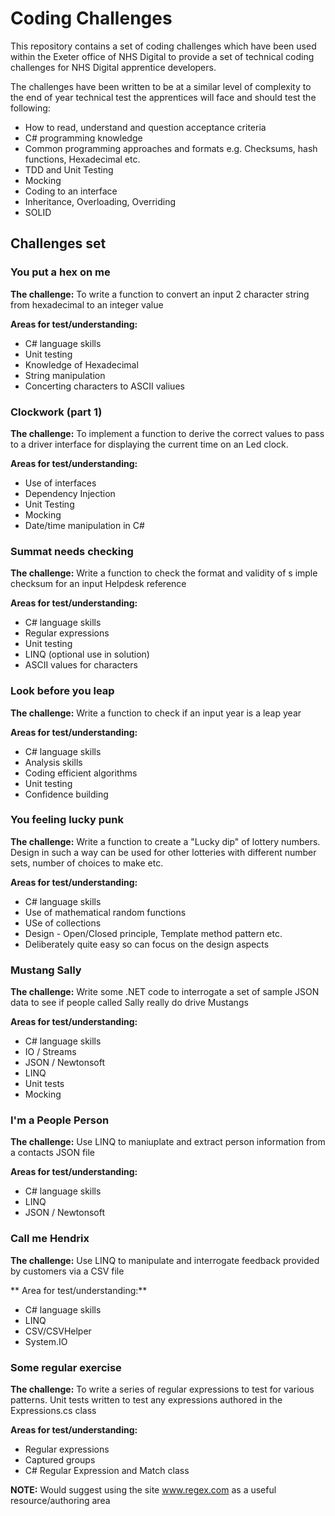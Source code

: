 # Coding Challenges 
This repository contains a set of coding challenges which have been used within the Exeter office of NHS Digital to provide a set of technical coding challenges for NHS Digital apprentice developers.

The challenges have been written to be at a similar level of complexity to the end of year technical test the apprentices will face and should test the following:

* How to read, understand and question acceptance criteria
* C# programming knowledge
* Common programming approaches and formats e.g. Checksums, hash functions, Hexadecimal etc.
* TDD and Unit Testing
* Mocking
* Coding to an interface
* Inheritance, Overloading, Overriding
* SOLID

## Challenges set

### You put a hex on me

**The challenge:** To write a function to convert an input 2 character string from hexadecimal to an integer value

**Areas for test/understanding:**
* C# language skills
* Unit testing
* Knowledge of Hexadecimal
* String manipulation
* Concerting characters to ASCII valiues

### Clockwork (part 1)

**The challenge:** To implement a function to derive the correct values to pass to a driver interface for displaying the current time on an Led clock.

**Areas for test/understanding:**
* Use of interfaces
* Dependency Injection
* Unit Testing
* Mocking
* Date/time manipulation in C#

### Summat needs checking

**The challenge:** Write a function to check the format and validity of s imple checksum for an input Helpdesk reference

**Areas for test/understanding:**
* C# language skills
* Regular expressions
* Unit testing
* LINQ (optional use in solution)
* ASCII values for characters

### Look before you leap

**The challenge:** Write a function to check if an input year is a leap year

**Areas for test/understanding:**
* C# language skills
* Analysis skills
* Coding efficient algorithms
* Unit testing
* Confidence building

### You feeling lucky punk

**The challenge:** Write a function to create a "Lucky dip" of lottery numbers.  Design in such a way can be used for other lotteries with different number sets, number of choices to make etc.

**Areas for test/understanding:**
* C# language skills
* Use of mathematical random functions
* USe of collections
* Design - Open/Closed principle, Template method pattern etc.
* Deliberately quite easy so can focus on the design aspects

### Mustang Sally

**The challenge:** Write some .NET code to interrogate a set of sample JSON data to see if people called Sally really do drive Mustangs

**Areas for test/understanding:**
* C# language skills
* IO / Streams
* JSON / Newtonsoft
* LINQ
* Unit tests
* Mocking

### I'm a People Person

**The challenge:** Use LINQ to maniuplate and extract person information from a contacts JSON file

**Areas for test/understanding:**
* C# language skills
* LINQ
* JSON / Newtonsoft

### Call me Hendrix
**The challenge:** Use LINQ to manipulate and interrogate feedback provided by customers via a CSV file

** Area for test/understanding:**
* C# language skills
* LINQ
* CSV/CSVHelper
* System.IO

### Some regular exercise

**The challenge:** To write a series of regular expressions to test for various patterns.  Unit tests written to test any expressions authored in the Expressions.cs class

**Areas for test/understanding:**
* Regular expressions
* Captured groups
* C# Regular Expression and Match class

**NOTE:**
Would suggest using the site www.regex.com as a useful resource/authoring area

